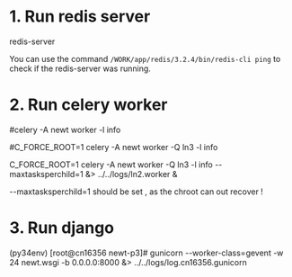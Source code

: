 # 1. Run redis server  
redis-server 

You can use the command `/WORK/app/redis/3.2.4/bin/redis-cli ping` to check if the redis-server was running.

# 2. Run celery worker
#celery -A newt worker -l info 

#C_FORCE_ROOT=1 celery -A newt worker -Q ln3 -l info 

C_FORCE_ROOT=1   celery -A newt worker -Q ln3 -l info --maxtasksperchild=1    &> ../../logs/ln2.worker  &

--maxtasksperchild=1   should be set , as the chroot can out recover !


# 3. Run django 

(py34env) [root@cn16356 newt-p3]# gunicorn --worker-class=gevent -w 24   newt.wsgi -b 0.0.0.0:8000  &> ../../logs/log.cn16356.gunicorn
